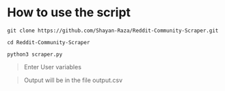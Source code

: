 # How to use the script
```Terminal
git clone https://github.com/Shayan-Raza/Reddit-Community-Scraper.git
```

```Terminal
cd Reddit-Community-Scraper
```
```Terminal
python3 scraper.py
```
> Enter User variables

> Output will be in the file output.csv